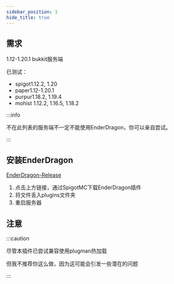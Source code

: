 ```yaml
---
sidebar_position: 1
hide_title: true
---
```


## 需求

1.12-1.20.1 bukkit服务端

已测试：
* spigot1.12.2, 1.20
* paper1.12-1.20.1
* purpur1.18.2, 1.19.4
* mohist 1.12.2, 1.16.5, 1.18.2

:::info

不在此列表的服务端不一定不能使用EnderDragon，你可以亲自尝试。

:::

## 安装EnderDragon

[EnderDragon-Release](https://www.spigotmc.org/resources/enderdragon.101583/)

1. 点击上方链接，通过SpigotMC下载EnderDragon插件
2. 将文件丢入plugins文件夹
3. 重启服务器

## 注意

:::caution

尽管本插件已尝试兼容使用plugman热加载

但我不推荐你这么做，因为这可能会引发一些潜在的问题

:::
